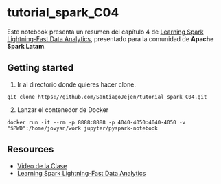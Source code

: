# tutorial_spark_C04

Este notebook presenta un resumen del capítulo 4 de [Learning Spark Lightning-Fast Data Analytics](https://pages.databricks.com/rs/094-YMS-629/images/LearningSpark2.0.pdf), presentado para la comunidad de **Apache Spark Latam**.

## Getting started

1. Ir al directorio donde quieres hacer clone.

```
git clone https://github.com/SantiagoJejen/tutorial_spark_C04.git
```
2. Lanzar el contenedor de Docker

```
docker run -it --rm -p 8888:8888 -p 4040-4050:4040-4050 -v "$PWD":/home/jovyan/work jupyter/pyspark-notebook
```


## Resources

- [Video de la Clase](https://www.youtube.com/watch?v=csOF4p2IdKw)
- [Learning Spark Lightning-Fast Data Analytics](https://pages.databricks.com/rs/094-YMS-629/images/LearningSpark2.0.pdf)
